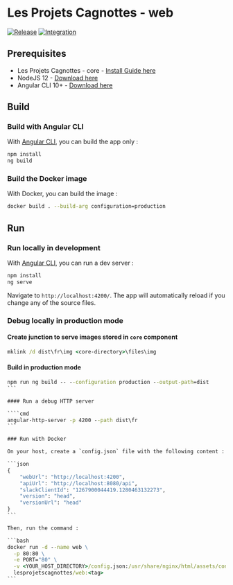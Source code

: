 # Les Projets Cagnottes - web

[![Release](https://github.com/les-projets-cagnottes/web/workflows/Release/badge.svg)](https://github.com/les-projets-cagnottes/web/actions?query=workflow%3ARelease)
[![Integration](https://github.com/les-projets-cagnottes/web/workflows/Integration/badge.svg)](https://github.com/les-projets-cagnottes/web/actions?query=workflow%3AIntegration) 

## Prerequisites

- Les Projets Cagnottes - core - [Install Guide here](https://github.com/les-projets-cagnottes/core#getting-started)
- NodeJS 12 - [Download here](https://nodejs.org)
- Angular CLI 10+ - [Download here](https://cli.angular.io)

## Build

### Build with Angular CLI

With [Angular CLI](https://github.com/angular/angular-cli), you can build the app only :

```bash
npm install
ng build
```

### Build the Docker image

With Docker, you can build the image :

```bash
docker build . --build-arg configuration=production
```

## Run

### Run locally in development

With [Angular CLI](https://github.com/angular/angular-cli), you can run a dev server :

```bash
npm install
ng serve
```

Navigate to `http://localhost:4200/`. The app will automatically reload if you change any of the source files.

### Debug locally in production mode

#### Create junction to serve images stored in `core` component

```cmd
mklink /d dist\fr\img <core-directory>\files\img
```

#### Build in production mode

````cmd
npm run ng build -- --configuration production --output-path=dist
```

#### Run a debug HTTP server

````cmd
angular-http-server -p 4200 --path dist\fr
```

### Run with Docker

On your host, create a `config.json` file with the following content :

```json
{
    "webUrl": "http://localhost:4200",
    "apiUrl": "http://localhost:8080/api",
    "slackClientId": "1267900044419.1280463132273",
    "version": "head",
    "versionUrl": "head"
}
```

Then, run the command :

```bash
docker run -d --name web \
  -p 80:80 \
  -e PORT="80" \
  -v <YOUR_HOST_DIRECTORY>/config.json:/usr/share/nginx/html/assets/config.json \
  lesprojetscagnottes/web:<tag>
```